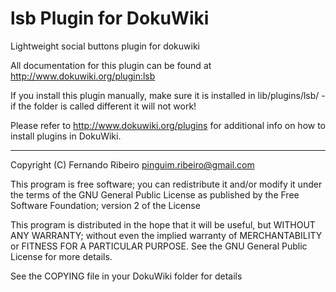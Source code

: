 # lsb Plugin for DokuWiki

Lightweight social buttons plugin for dokuwiki

All documentation for this plugin can be found at
http://www.dokuwiki.org/plugin:lsb

If you install this plugin manually, make sure it is installed in
lib/plugins/lsb/ - if the folder is called different it will not
work!

Please refer to http://www.dokuwiki.org/plugins for additional info
on how to install plugins in DokuWiki.

----
Copyright (C) Fernando Ribeiro <pinguim.ribeiro@gmail.com>

This program is free software; you can redistribute it and/or modify
it under the terms of the GNU General Public License as published by
the Free Software Foundation; version 2 of the License

This program is distributed in the hope that it will be useful,
but WITHOUT ANY WARRANTY; without even the implied warranty of
MERCHANTABILITY or FITNESS FOR A PARTICULAR PURPOSE.  See the
GNU General Public License for more details.

See the COPYING file in your DokuWiki folder for details
